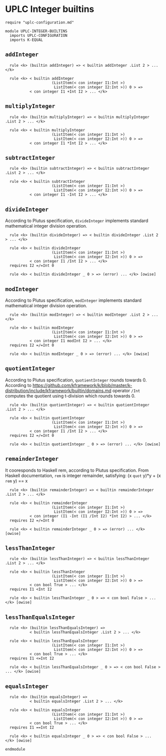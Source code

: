 # UPLC Integer builtins

```k
require "uplc-configuration.md"

module UPLC-INTEGER-BUILTINS
  imports UPLC-CONFIGURATION
  imports K-EQUAL
```

## `addInteger`

```k
  rule <k> (builtin addInteger) => < builtin addInteger .List 2 > ... </k>

  rule <k> < builtin addInteger
                     (ListItem(< con integer I1:Int >)
                      ListItem(< con integer I2:Int >)) 0 > =>
           < con integer I1 +Int I2 > ... </k>
```

## `multiplyInteger`

```k
  rule <k> (builtin multiplyInteger) => < builtin multiplyInteger .List 2 > ... </k>

  rule <k> < builtin multiplyInteger
                     (ListItem(< con integer I1:Int >)
                      ListItem(< con integer I2:Int >)) 0 > =>
           < con integer I1 *Int I2 > ... </k>
```

## `subtractInteger`

```k
  rule <k> (builtin subtractInteger) => < builtin subtractInteger .List 2 > ... </k>

  rule <k> < builtin subtractInteger
                     (ListItem(< con integer I1:Int >)
                      ListItem(< con integer I2:Int >)) 0 > =>
           < con integer I1 -Int I2 > ... </k>
```

## `divideInteger`

According to Plutus specification, `divideInteger` implements standard
mathematical integer division operation.

```k
  rule <k> (builtin divideInteger) => < builtin divideInteger .List 2 > ... </k>

  rule <k> < builtin divideInteger
                     (ListItem(< con integer I1:Int >)
                      ListItem(< con integer I2:Int >)) 0 > =>
           < con integer I1 /Int I2 > ... </k>
  requires I2 =/=Int 0

  rule <k> < builtin divideInteger _ 0 > => (error) ... </k> [owise]
```

## `modInteger`

According to Plutus specification, `modInteger` implements standard mathematical integer division operation.

```k
  rule <k> (builtin modInteger) => < builtin modInteger .List 2 > ... </k>

  rule <k> < builtin modInteger
                     (ListItem(< con integer I1:Int >)
                      ListItem(< con integer I2:Int >)) 0 > =>
           < con integer I1 modInt I2 > ... </k>
  requires I2 =/=Int 0

  rule <k> < builtin modInteger _ 0 > => (error) ... </k> [owise]
```

## `quotientInteger`

According to Plutus specification, `quotientInteger` rounds towards 0.
According to https://github.com/kframework/k/blob/master/k-distribution/include/kframework/builtin/domains.md
operator `/Int`  computes the quotient using t-division which rounds towards 0.

```k
  rule <k> (builtin quotientInteger) => < builtin quotientInteger .List 2 > ... </k>

  rule <k> < builtin quotientInteger
                     (ListItem(< con integer I1:Int >)
                      ListItem(< con integer I2:Int >)) 0 > =>
           < con integer I1 /Int I2 > ... </k>
  requires I2 =/=Int 0

  rule <k> < builtin quotientInteger _ 0 > => (error) ... </k> [owise]
```

## `remainderInteger`

It cooresponds to Haskell rem, according to Plutus specification. From Haskell documentation,
`rem` is integer remainder, satisfying:
(x `quot` y)*y + (x `rem` y) == x


```k
  rule <k> (builtin remainderInteger) => < builtin remainderInteger .List 2 > ... </k>

  rule <k> < builtin remainderInteger
                     (ListItem(< con integer I1:Int >)
                      ListItem(< con integer I2:Int >)) 0 > =>
           < con integer (I1 -Int (I1 /Int I2) *Int I2) > ... </k>
  requires I2 =/=Int 0

  rule <k> < builtin remainderInteger _ 0 > => (error) ... </k> [owise]
```

## `lessThanInteger`

```k
  rule <k> (builtin lessThanInteger) => < builtin lessThanInteger .List 2 > ... </k>

  rule <k> < builtin lessThanInteger
                     (ListItem(< con integer I1:Int >)
                      ListItem(< con integer I2:Int >)) 0 > =>
           < con bool True > ... </k>
  requires I1 <Int I2

  rule <k> < builtin lessThanInteger _ 0 > => < con bool False > ... </k> [owise]
```

## `lessThanEqualsInteger`

```k
  rule <k> (builtin lessThanEqualsInteger) =>
           < builtin lessThanEqualsInteger .List 2 > ... </k>

  rule <k> < builtin lessThanEqualsInteger
                     (ListItem(< con integer I1:Int >)
                      ListItem(< con integer I2:Int >)) 0 > =>
           < con bool True > ... </k>
  requires I1 <=Int I2

  rule <k> < builtin lessThanEqualsInteger _ 0 > => < con bool False > ... </k> [owise]
```

## `equalsInteger`

```k
  rule <k> (builtin equalsInteger) =>
           < builtin equalsInteger .List 2 > ... </k>

  rule <k> < builtin equalsInteger
                     (ListItem(< con integer I1:Int >)
                      ListItem(< con integer I2:Int >)) 0 > =>
           < con bool True > ... </k>
  requires I1 ==Int I2

  rule <k> < builtin equalsInteger _ 0 > => < con bool False > ... </k> [owise]
```

```k
endmodule
```